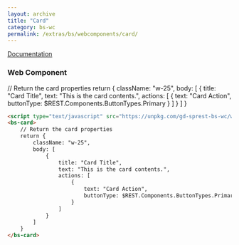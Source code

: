 ```yaml
---
layout: archive
title: "Card"
category: bs-wc
permalink: /extras/bs/webcomponents/card/
---
```

[Documentation](https://getbootstrap.com/docs/4.4/components/cards)

### Web Component

<script type="text/javascript" src="https://unpkg.com/gd-sprest-bs-wc/dist/gd-sprest-bs.js"></script>
<bs-card>
    // Return the card properties
    return {
        className: "w-25",
        body: [
            {
                title: "Card Title",
                text: "This is the card contents.",
                actions: [
                    {
                        text: "Card Action",
                        buttonType: $REST.Components.ButtonTypes.Primary
                    }
                ]
            }
        ]
    }
</bs-card>

```html
<script type="text/javascript" src="https://unpkg.com/gd-sprest-bs-wc/wc/dist/gd-sprest-bs.js"></script>
<bs-card>
    // Return the card properties
    return {
        className: "w-25",
        body: [
            {
                title: "Card Title",
                text: "This is the card contents.",
                actions: [
                    {
                        text: "Card Action",
                        buttonType: $REST.Components.ButtonTypes.Primary
                    }
                ]
            }
        ]
    }
</bs-card>
```